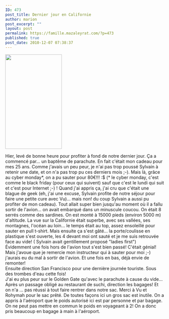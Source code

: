 ```yaml
---
ID: 473
post_title: Dernier jour en Californie
author: marion
post_excerpt: ""
layout: post
permalink: https://famille.mazaleyrat.com/?p=473
published: true
post_date: 2010-12-07 07:38:37
---
```

<img src="http://famille.mazaleyrat.com/wp-content/uploads/2010/12/wpid-IMAG0089-179x300.jpg" alt="" title="wpid-IMAG0089.jpg" width="179" height="300" class="alignleft size-medium wp-image-472" /></a>
<p>Hier, levé de bonne heure pour profiter à fond de notre dernier jour. Ça a commencé par... un baptême de parachute. En fait c'était mon cadeau pour mes 25 ans. Comme j'avais un peu peur, je n'ai pas trop poussé Sylvain à retenir une date, et on n'a pas trop pu ces derniers mois ;-). Mais là, grâce au cyber monday*, on a pu sauter pour 80€!!! :$ (* le cyber monday, c'est comme le black friday (pour ceux qui suivent) sauf que c'est le lundi qui suit et c'est pour Internet ;-) ! Quand j'ai appris ça, j'ai cru que c'était une blague de geek (eh, j'ai une excuse, Sylvain profite de notre séjour pour faire une petite cure avec Vu)... mais non! du coup Sylvain a aussi pu profiter de mon cadeau).
Tout allait super bien jusqu'au moment où il a fallu sortir de l'avion... on avait embarqué dans un minuscule coucou. On était 8 serrés comme des sardines. On est monté à 15000 pieds (environ 5000 m) d'altitude. La vue sur la Californie était superbe, avec ses vallées, ses montagnes, l'océan au loin... le temps était au top, assez ensoleillé pour sauter en pull t-shirt. Mais ensuite ça s'est gâté... la porte/coulisse en plastique s'est ouverte, les 4 devant moi ont sauté et je me suis retrouvée face au vide! ( Sylvain avait gentillement proposé "ladies first")<br>
Évidemment une fois hors de l'avion tout s'est bien passé! C'était génial! Mais j'avoue que je remercie mon instructeur qui à sauter pour moi ;-) j'aurais eu du mal à sortir de l'avion. Et une fois en bas, déjà envie de remonter!<br>
Ensuite direction San Francisco pour une dernière journée touriste. Sous des trombes d'eau cette fois!<br>
J'ai eu plus peur sur le Golden Gate qu'avec le parachute à cause du vide... <br>
Après un passage obligé au restaurant de suchi, direction les bagages! Et on n'a ... pas réussi à tout faire rentrer dans notre sac. Merci à Vu et Rohymah pour le sac prêté. De toutes façons ici un gros sac est inutile. On a appris à l'aéroport que le poids autorisé ici est par personne et par bagage. On ne peut pas mettre en commun le poids en voyageant à 2! On a donc pris beaucoup en bagage à main à l'aéroport.</p>